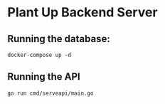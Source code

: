# Plant Up Backend Server

## Running the database:
```
docker-compose up -d
```

## Running the API
```
go run cmd/serveapi/main.go
```

